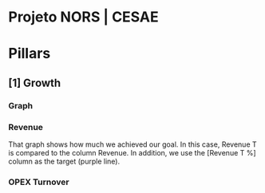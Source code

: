 # Projeto NORS | CESAE

# Pillars
## [1] Growth

### Graph
### Revenue
That graph shows how much we achieved our goal. In this case, Revenue T is compared to the column Revenue. In addition, we use the [Revenue T %] column as the target (purple line).

### OPEX Turnover

